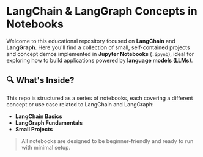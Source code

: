 # LangChain & LangGraph Concepts in Notebooks

Welcome to this educational repository focused on **LangChain** and **LangGraph**. Here you'll find a collection of small, self-contained projects and concept demos implemented in **Jupyter Notebooks** (`.ipynb`), ideal for exploring how to build applications powered by **language models (LLMs)**.

## 🔍 What's Inside?

This repo is structured as a series of notebooks, each covering a different concept or use case related to LangChain and LangGraph:

- **LangChain Basics**
- **LangGraph Fundamentals**
- **Small Projects**

> All notebooks are designed to be beginner-friendly and ready to run with minimal setup.

